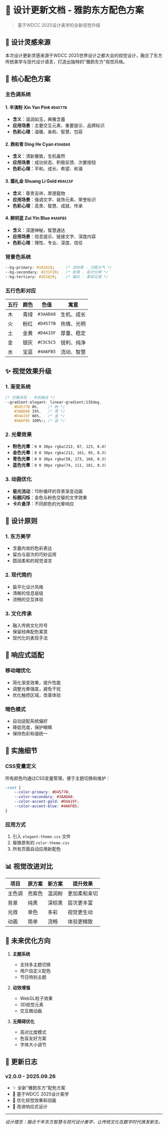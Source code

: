# 🎨 设计更新文档 - 雅韵东方配色方案

> 基于WDCC 2025设计美学的全新视觉升级

## 📸 设计灵感来源

本次设计更新灵感来源于WDCC 2025世界设计之都大会的视觉设计，融合了东方传统美学与现代设计语言，打造出独特的"雅韵东方"视觉风格。

## 🎨 核心配色方案

### 主色调系统

#### 1. **辛演粉 Xin Yan Pink** `#D4577B`
- **含义**：温润如玉，典雅含蓄
- **应用场景**：主要交互元素、重要提示、品牌标识
- **色彩心理**：温暖、亲和、智慧、包容

#### 2. **鼎和青 Ding He Cyan** `#3AADA8`
- **含义**：清新雅致，生机盎然
- **应用场景**：成功状态、积极反馈、次要按钮
- **色彩心理**：平和、成长、希望、和谐

#### 3. **霜礼金 Shuang Li Gold** `#D4A15F`
- **含义**：尊贵吉祥，厚德载物
- **应用场景**：强调文字、装饰元素、荣誉标识
- **色彩心理**：高贵、智慧、成就、传承

#### 4. **醉阴蓝 Zui Yin Blue** `#4A6FB5`
- **含义**：深邃神秘，智慧通达
- **应用场景**：信息提示、链接文字、深度内容
- **色彩心理**：理性、专业、深度、信任

### 背景色系统

```css
--bg-primary: #1A1618;     /* 深棕黑 - 沉稳大气 */
--bg-secondary: #231F20;   /* 炭黑 - 层次分明 */
--bg-tertiary: #2D2829;    /* 暖灰 - 柔和过渡 */
```

### 五行色彩对应

| 五行 | 颜色 | 色值 | 寓意 |
|------|------|------|------|
| 木 | 青绿 | `#3AADA8` | 生机、成长 |
| 火 | 粉红 | `#D4577B` | 热情、光明 |
| 土 | 金黄 | `#D4A15F` | 厚重、稳定 |
| 金 | 银灰 | `#C5C5C5` | 锐利、纯净 |
| 水 | 宝蓝 | `#4A6FB5` | 流动、智慧 |

## ✨ 视觉效果升级

### 1. 渐变系统
```css
/* 优雅渐变 - 多色融合 */
--gradient-elegant: linear-gradient(135deg,
    #D4577B 0%,    /* 粉 */
    #3AADA8 33%,   /* 青 */
    #D4A15F 66%,   /* 金 */
    #4A6FB5 100%); /* 蓝 */
```

### 2. 光晕效果
- **粉色光晕**：`0 0 30px rgba(212, 87, 123, 0.4)`
- **金色光晕**：`0 0 30px rgba(212, 161, 95, 0.3)`
- **青色光晕**：`0 0 30px rgba(58, 173, 168, 0.3)`
- **蓝色光晕**：`0 0 30px rgba(74, 111, 181, 0.3)`

### 3. 动画优化
- **极光流动**：15秒循环的背景渐变动画
- **标题闪烁**：金色与粉色交替的文字效果
- **卡片悬浮**：不同颜色的光晕响应

## 🎯 设计原则

### 1. **东方美学**
- 含蓄内敛的色彩表达
- 留白与层次的巧妙运用
- 圆润柔和的视觉语言

### 2. **现代简约**
- 扁平化设计风格
- 清晰的信息层级
- 流畅的交互体验

### 3. **文化传承**
- 融入传统文化符号
- 保留经典配色寓意
- 现代化的表现手法

## 📱 响应式适配

### 移动端优化
- 简化渐变效果，提升性能
- 调整光晕强度，避免干扰
- 优化触控区域，改善体验

### 暗色模式
- 自动适配系统偏好
- 降低亮度，保护眼睛
- 保持色彩和谐统一

## 🔧 实施细节

### CSS变量定义
所有颜色均通过CSS变量管理，便于主题切换和维护：

```css
:root {
    --color-primary: #D4577B;
    --color-secondary: #3AADA8;
    --color-accent-gold: #D4A15F;
    --color-accent-blue: #4A6FB5;
}
```

### 应用方式
1. 引入 `elegant-theme.css` 文件
2. 替换原有的 `color-theme.css`
3. 所有页面自动应用新配色

## 📊 视觉改进对比

| 项目 | 原方案 | 新方案 | 提升效果 |
|------|--------|--------|----------|
| 主色调 | 亮紫色 | 温润粉 | 更加柔和亲切 |
| 背景 | 纯黑 | 深棕黑 | 层次更丰富 |
| 光效 | 单色 | 多彩 | 视觉更生动 |
| 动画 | 简单 | 流畅 | 体验更精致 |

## 🚀 未来优化方向

1. **主题系统**
   - 支持多主题切换
   - 用户自定义配色
   - 节日特别主题

2. **动效增强**
   - WebGL粒子效果
   - 3D视觉元素
   - 交互微动画

3. **无障碍优化**
   - 高对比度模式
   - 色盲友好方案
   - 字体大小调节

## 📝 更新日志

### v2.0.0 - 2025.09.26
- ✨ 全新"雅韵东方"配色方案
- 🎨 基于WDCC 2025设计美学
- 💫 优化视觉效果和动画
- 📱 改进响应式设计

---

*设计理念：融合千年东方智慧与现代设计美学，让传统文化在数字时代焕发新生。*